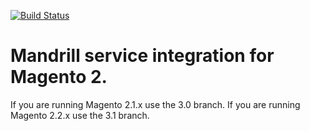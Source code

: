 [![Build Status](https://travis-ci.org/ebizmarts/magento2-mandrill.svg?branch=develop)](https://travis-ci.org/ebizmarts/magento2-mandrill)
# Mandrill service integration for Magento 2.

If you are running Magento 2.1.x use the 3.0 branch.
If you are running Magento 2.2.x use the 3.1 branch.
